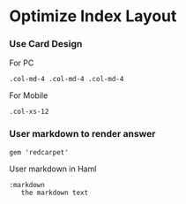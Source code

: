 Optimize Index Layout
===

### Use Card Design

For PC

    .col-md-4 .col-md-4 .col-md-4

For Mobile

    .col-xs-12

### User markdown to render answer

    gem 'redcarpet'

User markdown in Haml

    :markdown
       the markdown text
